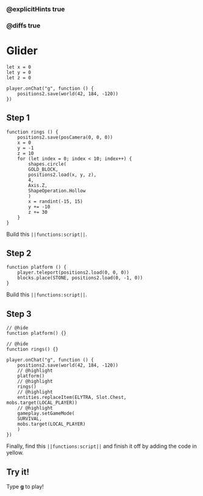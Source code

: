 ### @explicitHints true

### @diffs true

# Glider



```customts
let x = 0
let y = 0
let z = 0
```

```template
player.onChat("g", function () {
    positions2.save(world(42, 184, -120))
})
```

## Step 1

```blocks
function rings () {
    positions2.save(posCamera(0, 0, 0))
    x = 0
    y = -1
    z = 10
    for (let index = 0; index < 10; index++) {
        shapes.circle(
        GOLD_BLOCK,
        positions2.load(x, y, z),
        4,
        Axis.Z,
        ShapeOperation.Hollow
        )
        x = randint(-15, 15)
        y += -10
        z += 30
    }
}
```

Build this ``||functions:script||``.

## Step 2

```blocks
function platform () {
    player.teleport(positions2.load(0, 0, 0))
    blocks.place(STONE, positions2.load(0, -1, 0))
}
```

Build this ``||functions:script||``.

## Step 3

```blocks
// @hide
function platform() {}

// @hide
function rings() {}

player.onChat("g", function () {
    positions2.save(world(42, 184, -120))
    // @highlight
    platform()
    // @highlight
    rings()
    // @highlight
    entities.replaceItem(ELYTRA, Slot.Chest, mobs.target(LOCAL_PLAYER))
    // @highlight
    gameplay.setGameMode(
    SURVIVAL,
    mobs.target(LOCAL_PLAYER)
    )
})
```

Finally, find this ``||functions:script||`` and finish it off by adding the code in yellow.

## Try it!

Type **g** to play!